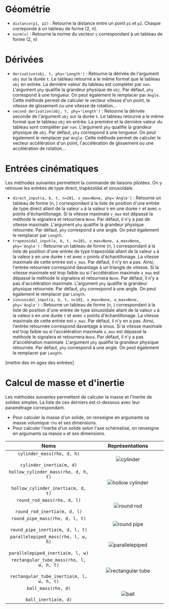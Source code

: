 # Géométrie

- `distance(p1, p2)` : Retourne la distance entre un point `p1` et `p2`. Chaque correponde à un tableau de forme (2, n).
- `norm(v)` : Retourne la norme du vecteur `v` correspondant à un tableau de forme (2, n)

# Dérivées

- `derivative(obj, t, phy='Length')` : Retourne la dérivée de l'argument `obj` sur la durée `t`. Le tableau retourné a le même format que le tableau `obj` en entrée. La dernière valeur du tableau est compléter par `nan`. L'argument `phy` qualifie la grandeur physique de `obj`. Par défaut, `phy` correspond à une longueur. On peut également le remplacer par `Angle`. Cette méthode permet de calculer le vecteur vitesse d'un point, la vitesse de glissement ou une vitesse de rotation...
- `second_derivative(obj, t, phy='Length')` : Retourne la dérivée seconde de l'argument `obj` sur la durée `t`. Le tableau retourné a le même format que le tableau `obj` en entrée. La première et la dernière valeur du tableau sont compléter par `nan`. L'argument `phy` qualifie la grandeur physique de `obj`. Par défaut, `phy` correspond à une longueur. On peut également le remplacer par `Angle`. Cette méthode permet de calculer le vecteur accélération d'un point, l'accélération de glissement ou une accélération de rotation...

# Entrées cinématiques

Les méthodes suivantes permettent la commande de liaisons pilotées. On y retrouve les entrées de type direct, trapèzoïdal et sinusoïdale.

- `direct_input(a, b, t, n=101, v_max=None, phy='Angle')` : Retourne un tableau de forme (n, ) correspondant à la liste de position d'une entrée de type direct allant de la valeur `a` à la valeur `b` en une durée `t` et avec `n` points d'échantillonage. Si la vitesse maximale `v_max` est dépassé la méthode le signalera et retournera `None`. Par défaut, il n'y a pas de vitesse maximale. L'argument `phy` qualifie la grandeur physique retournée. Par défaut, `phy` correspond à une angle. On peut également le remplacer par `Length`.
- `trapezoidal_input(a, b, t, n=101, v_max=None, a_max=None, phy='Angle')` : Retourne un tableau de forme (n, ) correspondant à la liste de position d'une entrée de type trapezoïdal allant de la valeur `a` à la valeur `b` en une durée `t` et avec `n` points d'échantillonage. La vitesse maximale de cette entrée est `v_max`. Par défaut, il n'y en a pas. Ainsi, l'entrée retournée correspond davantage à un triangle de vitesse. Si la vitesse maximale est trop faible ou si l'accélération maximale `a_max` est dépassé la méthode le signalera et retournera `None`. Par défaut, il n'y a pas d'accélération maximale. L'argument `phy` qualifie la grandeur physique retournée. Par défaut, `phy` correspond à une angle. On peut également le remplacer par `Length`.
- `sinusoidal_input(a, b, t, n=101, v_max=None, a_max=None, phy='Angle')` : Retourne un tableau de forme (n, ) correspondant à la liste de position d'une entrée de type sinusoïdale allant de la valeur `a` à la valeur `b` en une durée `t` et avec `n` points d'échantillonage. La vitesse maximale de cette entrée est `v_max`. Par défaut, il n'y en a pas. Ainsi, l'entrée retournée correspond davantage à sinus. Si la vitesse maximale est trop faible ou si l'accélération maximale `a_max` est dépassé la méthode le signalera et retournera `None`. Par défaut, il n'y a pas d'accélération maximale. L'argument `phy` qualifie la grandeur physique retournée. Par défaut, `phy` correspond à une angle. On peut également le remplacer par `Length`.

[mettre des im ages des entrées]

# Calcul de masse et d'inertie

Les méthodes suivantes permettent de calculer la masse et l'inertie de solides simples. La liste de ces derniers est ci-dessous avec leur paramétrage correspondant. 
- Pour calculer la masse d'un solide, on renseigne en argumants sa masse volumique `rho` et ses dimensions.
- Pour calculer l'inertie d'un solide selon l'axe schématisé, on renseigne en argumants sa masse `m` et ses dimensions.

| Noms | <img width=100/> Représentations <img width=100/> |
| :---: | :---: |
| `cylinder_mass(rho, d, h)` <br/> <br/> `cylinder_inertia(m, d)`    | ![cylinder](https://user-images.githubusercontent.com/93446869/232147341-17776847-6ea3-4ec4-89e9-185157684ca1.svg) |
|  `hollow_cylinder_mass(rho, d, h, t)` <br/> <br/> `hollow_cylinder_inertia(m, d, t)` | ![hollow cylinder](https://user-images.githubusercontent.com/93446869/232147311-2c8b0fee-4061-4c19-a8f9-8deeb27f6d97.svg) |
| `round_rod_mass(rho, d, l)` <br/> <br/> `round_rod_inertia(m, d, l)` | ![round rod](https://user-images.githubusercontent.com/93446869/232147255-b0685ef5-21f4-454b-86d2-70944f4c4903.svg) |
| `round_pipe_mass(rho, d, l, t)` <br/> <br/> `round_pipe_inertia(m, d, l, t)` | ![round pipe](https://user-images.githubusercontent.com/93446869/232147235-1976ae77-7ae8-40a2-a44d-e1b8e91789d0.svg) |
| `parallelepiped_mass(rho, l, w, h)` <br/> <br/> `parallelepiped_inertia(m, l, w)` | ![parallelepiped](https://user-images.githubusercontent.com/93446869/232147210-9f64bca7-fa55-4fd7-85f4-13264d450202.svg) |
| `rectangular_tube_mass(rho, l, w, h, t)` <br/> <br/> `rectangular_tube_inertia(m, l, w, h, t)` | ![rectangular tube](https://user-images.githubusercontent.com/93446869/232146376-0b1a5482-2651-4c9a-b57c-989663e62d44.svg) |
| `ball_mass(rho, d)` <br/> <br/> `ball_inertia(m, d)` | ![ball](https://user-images.githubusercontent.com/93446869/232146496-b61f1f98-735b-408f-a59f-4759155a2c0b.svg) |
